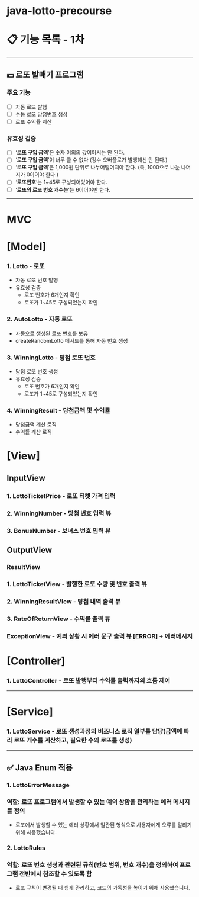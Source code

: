 # java-lotto-precourse

# 📋 기능 목록 - 1차

---

## 💵 로또 발매기 프로그램

### 주요 기능

- [ ]  자동 로또 발행
- [ ]  수동 로또 당첨번호 생성
- [ ]  로또 수익률 계산

### 유효성 검증

- [ ]  ‘**로또 구입 금액**’은 숫자 이외의 값이어서는 안 된다.
- [ ]  ‘**로또 구입 금액**’이 너무 클 수 없다 (정수 오버플로가 발생해선 안 된다.)
- [ ]  ‘**로또 구입 금액**’은 1,000원 단위로 나누어떨어져야 한다. (즉, 1000으로 나눈 나머지가 0이어야 한다.)
- [ ]  ‘**로또번호**’는 1~45로 구성되어있어야 한다.
- [ ]  ‘**로또의 로또 번호 개수는**’는 6이어야만 한다.

---

# MVC

# **[Model]**

### 1. Lotto - 로또

- 자동 로또 번호 발행
- 유효성 검증
  - 로또 번호가 6개인지 확인
  - 로또가 1~45로 구성되었는지 확인

### 2. AutoLotto - 자동 로또

- 자동으로 생성된 로또 번호를 보유
- createRandomLotto 메서드를 통해 자동 번호 생성

### 3. WinningLotto - 당첨 로또 번호

- 당첨 로또 번호 생성
- 유효성 검증
  - 로또 번호가 6개인지 확인
  - 로또가 1~45로 구성되었는지 확인

### 4. WinningResult - 당첨금액 및 수익률

- 당첨금액 계산 로직
- 수익률 계산 로직

# [View]

## InputView

### 1. LottoTicketPrice - 로또 티켓 가격 입력

### 2. WinningNumber - 당첨 번호 입력 뷰

### 3. BonusNumber - 보너스 번호 입력 뷰

## OutputView

### ResultView

### 1. LottoTicketView - 발행한 로또 수량 및 번호 출력 뷰

### 2. WinningResultView - 당첨 내역 출력 뷰

### 3. RateOfReturnView - 수익률 출력 뷰

### ExceptionView - 예외 상황 시 에러 문구 출력 뷰 [ERROR] + 에러메시지

# [Controller]

### 1. LottoController - 로또 발행부터 수익률 출력까지의 흐름 제어

---
# [Service]

### 1. LottoService - 로또 생성과정의 비즈니스 로직 일부를 담당(금액에 따라 로또 개수를 계산하고, 필요한 수의 로또를 생성)

---

## ✅ Java Enum 적용

### 1. LottoErrorMessage
### 역할: 로또 프로그램에서 발생할 수 있는 예외 상황을 관리하는 에러 메시지를 정의
- 로또에서 발생할 수 있는 에러 상황에서 일관된 형식으로 사용자에게 오류를 알리기 위해 사용했습니다.

### 2. LottoRules
### 역할: 로또 번호 생성과 관련된 규칙(번호 범위, 번호 개수)을 정의하여 프로그램 전반에서 참조할 수 있도록 함
- 로또 규칙이 변경될 때 쉽게 관리하고, 코드의 가독성을 높이기 위해 사용했습니다.